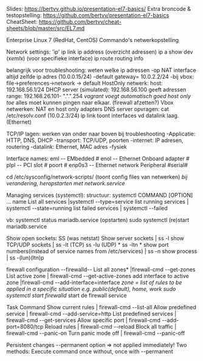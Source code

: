 Slides: https://bertvv.github.io/presentation-el7-basics/
Extra broncode & testopstelling: https://github.com/bertvv/presentation-el7-basics
CheatSheet: https://github.com/bertvv/cheat-sheets/blob/master/src/EL7.md


Enterprise Linux 7 (RedHat, CentOS)
Commando's netwerkopstelling

Network settings:
'ip'
ip link
ip address (overzicht adressen)
ip a show dev (x*eml*x) (voor specifieke interface)
ip route routing info


belangrijk voor troubleshooting: weten welke ip adressen
-op NAT interface altijd zelfde ip adres (10.0.0.15/24)
    -default gateway= 10.0.2.2/24
-bij vbox: file->preferences->network ->
    default HostOnly netwerk: host: 192.168.56.1/24
    DHCP server (simulated): 192.168.56.100
        geeft adressen range: 192.168.26.101- ".".".254
          *vagrant voegt automatisch goed host only toe*
alles moet kunnen pingen naar elkaar. (firewall afzetten?)
Vbox netwerken: NAT en host only adapters
DNS server opvragen: cat /etc/resolv.conf (10.0.2.3/24)
ip link toont interfaces vd datalink laag. (Ethernet)

TCP/IP lagen: werken van onder naar boven bij troubleshooting
-Applicatie: HTTP, DNS, DHCP
-transport: TCP/UDP, poorten
-internet: IP adresen, routering
-datalink: Ethernet, MAC adres
-fysiek

Interface names:
eml  -- EMbedded #
enol -- Ethernet Onboard adapter #
plpl -- PCI slot # poort #
enp0s3 -- Ethernet network Peripheral #serial#

cd /etc/sysconfig/network-scripts/ (toont config files van netwerken)
 *bij verandering, heropstarten met network.service*

Managing services (systemctl):
structuur: systemctl COMMAND [OPTION] ... name
List all services |systemctl --type=service
list running services | systemctl --state=running
list failed services | systemctl --failed

vb: systemctl status mariadb.service
  (opstarten) sudo systemctl (re)start mariadb.service

Show open sockets:
SS (was netstat)
Show server sockets | ss -l
show TCP/UDP sockets | ss -lt (TCP) ss -lu (UDP)
                * ss -ltn *
show port numbers(instead of service names from /etc/services) | ss -n
show process | ss -(lun)(ltn)p

firewall configuration
--firewalld--
List all zones* |firewall-cmd --get-zones
List active zone | firewall-cmd --get-active-zones
add interface to active zone |firewall-cmd --add-interface=interface
*zone = list of rules to be applied in a specific situation
  e.g. public(default), home, work*
*sudo systemctl start firewalld* start de firewall service

Task	                      Command
Show current rules	       | firewall-cmd --list-all
Allow predefined service	 | firewall-cmd --add-service=http
List predefined services	 | firewall-cmd --get-services
Allow specific port	       | firewall-cmd --add-port=8080/tcp
Reload rules	             | firewall-cmd --reload
Block all traffic	         | firewall-cmd --panic-on
Turn panic mode off	       | firewall-cmd --panic-off

Persistent changes
--permanent option => not applied immediately!
Two methods:
Execute command once without, once with  --permanent
